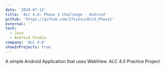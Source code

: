 ```yaml
---
date: '2019-07-12'
title: 'ALC 4.0: Phase 1 Challenge - Android'
github: 'https://github.com/Ifejesu/ALC4_Phase1'
external: ''
tech:
  - Java
  - Android Studio
company: 'ALC 4.0'
showInProjects: true
---
```


A simple Android Application that uses WebView. ALC 4.0 Practice Project
